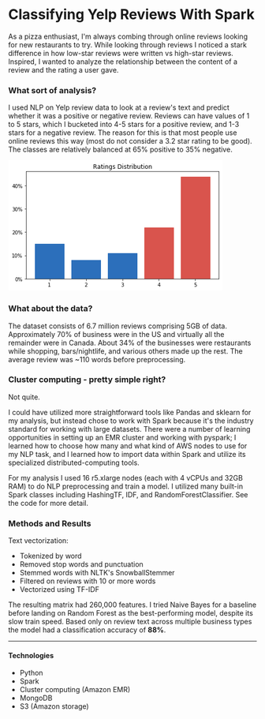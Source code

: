 # Classifying Yelp Reviews With Spark

As a pizza enthusiast, I'm always combing through online reviews looking for new restaurants to try. While looking through reviews I noticed a stark difference in how low-star reviews were written vs high-star reviews. Inspired, I wanted to analyze the relationship between the content of a review and the rating a user gave.

### What sort of analysis?

I used NLP on Yelp review data to look at a review's text and predict whether it was a positive or negative review. Reviews can have values of 1 to 5 stars, which I bucketed into 4-5 stars for a positive review, and 1-3 stars for a negative review. The reason for this is that most people use online reviews this way (most do not consider a 3.2 star rating to be good). The classes are relatively balanced at 65% positive to 35% negative.

![alt text](https://github.com/AustinPenner/Classifying-Yelp-Reviews-With-Spark/blob/master/images/Ratings%20Distribution.png "Ratings Distribution")

### What about the data?

The dataset consists of 6.7 million reviews comprising 5GB of data. Approximately 70% of business were in the US and virtually all the remainder were in Canada. About 34% of the businesses were restaurants while shopping, bars/nightlife, and various others made up the rest. The average review was ~110 words before preprocessing. 

### Cluster computing - pretty simple right?

Not quite. 

I could have utilized more straightforward tools like Pandas and sklearn for my analysis, but instead chose to work with Spark because it's the industry standard for working with large datasets. There were a number of learning opportunities in setting up an EMR cluster and working with pyspark; I learned how to choose how many and what kind of AWS nodes to use for my NLP task, and I learned how to import data within Spark and utilize its specialized distributed-computing tools.

For my analysis I used 16 r5.xlarge nodes (each with 4 vCPUs and 32GB RAM) to do NLP preprocessing and train a model. I utilized many built-in Spark classes including HashingTF, IDF, and RandomForestClassifier. See the code for more detail.

### Methods and Results

Text vectorization:
* Tokenized by word
* Removed stop words and punctuation
* Stemmed words with NLTK's SnowballStemmer
* Filtered on reviews with 10 or more words
* Vectorized using TF-IDF

The resulting matrix had 260,000 features. I tried Naive Bayes for a baseline before landing on Random Forest as the best-performing model, despite its slow train speed. Based only on review text across multiple business types the model had a classification accuracy of **88%**.

___

#### Technologies

* Python
* Spark
* Cluster computing (Amazon EMR)
* MongoDB
* S3 (Amazon storage)
